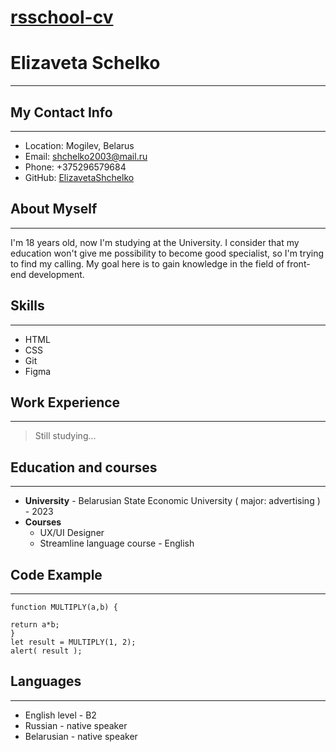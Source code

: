 # [rsschool-cv](https://ElizavetaShchelko.github.io/rsschool-cv/cv)
# Elizaveta Schelko
---------------------------------

## My Contact Info
---------------------------------------
* Location: Mogilev, Belarus
* Email: shchelko2003@mail.ru
* Phone: +375296579684
* GitHub: [ElizavetaShchelko](https://github.com/ElizavetaShchelko)
  
## About Myself
--------------------------------------
I'm 18 years old, now I'm studying at the University. I consider that my education won't give me possibility to become good specialist, so I'm trying to find my calling. My goal here is to gain knowledge in the field of front-end development.
## Skills
---------------------------------------
* HTML
* CSS
* Git
* Figma
## Work Experience
----------------------------------------
> Still studying...
## Education and courses
---------------------------------------
 * **University** - Belarusian State Economic University ( major: advertising ) - 2023
 * **Courses** 
    - UX/UI Designer
    - Streamline language course - English
   
  
## Code Example
----------------------------------------------------
    function MULTIPLY(a,b) {

    return a*b;
    }
    let result = MULTIPLY(1, 2);
    alert( result );


## Languages
----------------------------------------------------
* English level - B2
* Russian - native speaker
* Belarusian - native speaker



